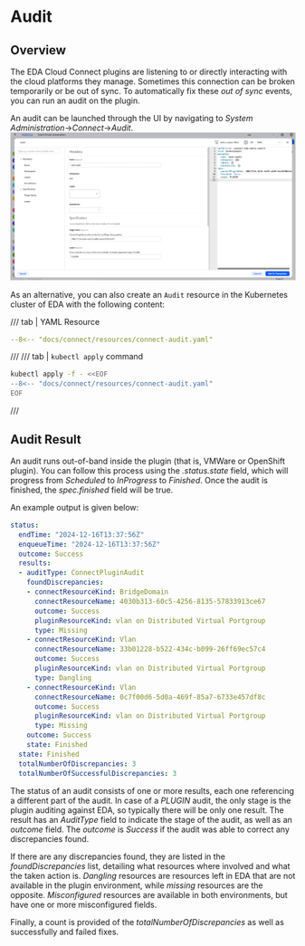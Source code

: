 # Audit

## Overview

The EDA Cloud Connect plugins are listening to or directly interacting with the cloud platforms they manage. Sometimes this connection can be broken temporarily or be out of sync. To automatically fix these _out of sync_ events, you can run an audit on the plugin.

An audit can be launched through the UI by navigating to _System Administration_->_Connect_->_Audit_.
![Create Audit](resources/audit-create.png)

As an alternative, you can also create an `Audit` resource in the Kubernetes cluster of EDA with the following content:

/// tab | YAML Resource
```yaml
--8<-- "docs/connect/resources/connect-audit.yaml"
```
///
/// tab | `kubectl apply` command
```bash
kubectl apply -f - <<EOF
--8<-- "docs/connect/resources/connect-audit.yaml"
EOF
```
///

## Audit Result

An audit runs out-of-band inside the plugin (that is, VMWare or OpenShift plugin). You can follow this process using the _.status.state_ field, which will progress from _Scheduled_ to _InProgress_ to _Finished_.
Once the audit is finished, the _spec.finished_ field will be true.

An example output is given below:
```yaml
status:
  endTime: "2024-12-16T13:37:56Z"
  enqueueTime: "2024-12-16T13:37:56Z"
  outcome: Success
  results:
  - auditType: ConnectPluginAudit
    foundDiscrepancies:
    - connectResourceKind: BridgeDomain
      connectResourceName: 4030b313-60c5-4256-8135-57833913ce67
      outcome: Success
      pluginResourceKind: vlan on Distributed Virtual Portgroup
      type: Missing
    - connectResourceKind: Vlan
      connectResourceName: 33b01228-b522-434c-b099-26ff69ec57c4
      outcome: Success
      pluginResourceKind: vlan on Distributed Virtual Portgroup
      type: Dangling
    - connectResourceKind: Vlan
      connectResourceName: 0c7f00d6-5d0a-469f-85a7-6733e457df8c
      outcome: Success
      pluginResourceKind: vlan on Distributed Virtual Portgroup
      type: Missing
    outcome: Success
    state: Finished
  state: Finished
  totalNumberOfDiscrepancies: 3
  totalNumberOfSuccessfulDiscrepancies: 3
```

The status of an audit consists of one or more results, each one referencing a different part of the audit. In case of a _PLUGIN_ audit, the only stage is the plugin auditing against EDA, so typically there will be only one result.
The result has an _AuditType_ field to indicate the stage of the audit, as well as an _outcome_ field. The _outcome_ is _Success_ if the audit was able to correct any discrepancies found.

If there are any discrepancies found, they are listed in the _foundDiscrepancies_ list, detailing what resources where involved and what the taken action is. _Dangling_ resources are resources left in EDA that are not available in the plugin environment, while _missing_ resources are the opposite. _Misconfigured_ resources are available in both environments, but have one or more misconfigured fields.

Finally, a count is provided of the _totalNumberOfDiscrepancies_ as well as successfully and failed fixes.

